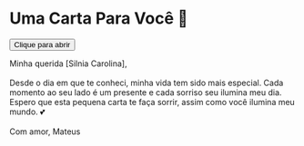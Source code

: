 <!DOCTYPE html>
<html lang="pt-br">
<head>
    <meta charset="UTF-8">
    <meta name="viewport" content="width=device-width, initial-scale=1.0">
    <title>Para Meu Amor 💖</title>
    <link rel="stylesheet" href="styles.css">
</head>
<body>
    <div class="container">
        <h1>Uma Carta Para Você 💌</h1>
        <button onclick="mostrarCarta()">Clique para abrir</button>
        <p id="carta" class="oculto">
            Minha querida [Silnia Carolina],<br><br>
            Desde o dia em que te conheci, minha vida tem sido mais especial. 
            Cada momento ao seu lado é um presente e cada sorriso seu ilumina meu dia.  
            Espero que esta pequena carta te faça sorrir, assim como você ilumina meu mundo. 💕  
            <br><br>Com amor,  
            Mateus
        </p>
    </div>
    <script src="script.js"></script>
</body>
</html>
